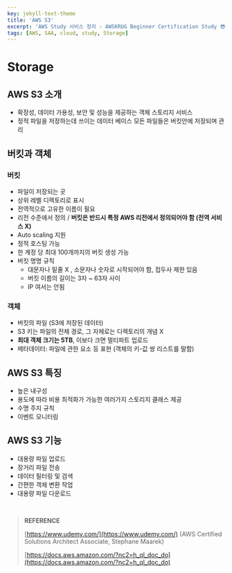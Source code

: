 ```yaml
---
key: jekyll-text-theme
title: 'AWS S3'
excerpt: 'AWS Study 서비스 정리 - AWSKRUG Beginner Certification Study 😎'
tags: [AWS, SAA, cloud, study, Storage] 
---
```




# Storage



## AWS S3 소개

* 확장성, 데이터 가용성, 보안 및 성능을 제공하는 객체 스토리지 서비스
* 정적 파일을 저장하는데 쓰이는 데이터 베이스 모든 파일들은 버킷안에 저장되며 관리



## 버킷과 객체

### 버킷

- 파일이 저장되는 곳
- 상위 레벨 디렉토리로 표시
- 전역적으로 고유한 이름이 필요
- 리전 수준에서 정의 / **버킷은 반드시 특정 AWS 리전에서 정의되어야 함 (전역 서비스 X)**
- Auto scaling 지원
- 정적 호스팅 가능
- 한 계정 당 최대 100개까지의 버킷 생성 가능
- 버킷 명명 규칙
  - 대문자나 밑줄 X , 소문자나 숫자로 시작되어야 함, 접두사 제한 있음
  - 버킷 이름의 길이는 3자 ~ 63자 사이
  - IP 여서는 안됨

### 객체

- 버킷의 파일 (S3에 저장된 데이터)
- S3 키는 파일의 전체 경로, 그 자체로는 디렉토리의 개념 X
- **최대 객체 크기는 5TB**, 이보다 크면 멀티파트 업로드
- 메타데이터: 파일에 관한 요소 등 표현 (객체의 키-값 쌍 리스트를 말함)



## AWS S3 특징

* 높은 내구성
* 용도에 따라 비용 최적화가 가능한 여러가지 스토리지 클래스 제공
* 수명 주지 규칙
* 이벤트 모니터링



## AWS S3 기능

* 대용량 파일 업로드
* 장거리 파일 전송
* 데이터 필터링 및 검색
* 간편한 객체 변환 작업
* 대용량 파일 다운로드





<br/>

> **REFERENCE**
>
> [https://www.udemy.com/](https://www.udemy.com/) (AWS Certified Solutions Architect Associate, Stephane Maarek)
>
> [https://docs.aws.amazon.com/?nc2=h_ql_doc_do](https://docs.aws.amazon.com/?nc2=h_ql_doc_do)